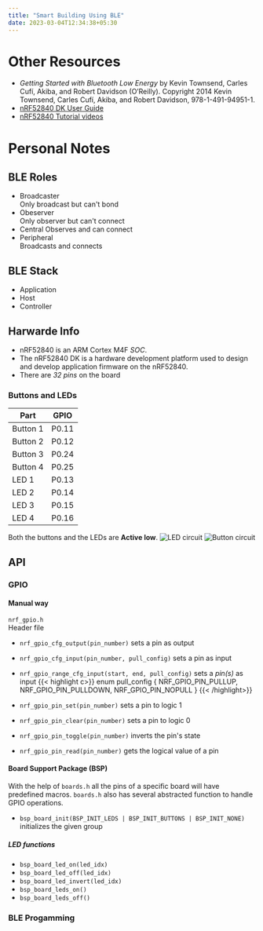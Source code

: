 ```yaml
---
title: "Smart Building Using BLE"
date: 2023-03-04T12:34:38+05:30
---
```


# Other Resources

- _Getting Started with Bluetooth Low Energy_ by Kevin Townsend, Carles Cufí, Akiba, and Robert Davidson
(O’Reilly). Copyright 2014 Kevin Townsend, Carles Cufí, Akiba, and Robert
Davidson, 978-1-491-94951-1.
- [nRF52840 DK User Guide](https://infocenter.nordicsemi.com/pdf/nRF52840_DK_User_Guide_v1.2.pdf)
- [nRF52840 Tutorial videos](https://youtube.com/playlist?list=PLiKJljyEUlZj4z8RqJKTaoMpSqjLdBGO4)

# Personal Notes

## BLE Roles

- Broadcaster  
Only broadcast but can't bond
- Obeserver  
Only observer but can't connect
- Central 
Observes and can connect
- Peripheral  
Broadcasts and connects

## BLE Stack
- Application
- Host
- Controller

## Harwarde Info
- nRF52840 is an ARM Cortex M4F _SOC_.
- The nRF52840 DK is a hardware development platform used to design and develop
  application firmware on the nRF52840.
- There are *32 pins* on the board
### Buttons and LEDs

| Part     | GPIO  |
|----------|-------|
| Button 1 | P0.11 |
| Button 2 | P0.12 |
| Button 3 | P0.24 |
| Button 4 | P0.25 |
| LED 1    | P0.13 |
| LED 2    | P0.14 |
| LED 3    | P0.15 |
| LED 4    | P0.16 |

Both the buttons and the LEDs are **Active low**.
![LED circuit](/led_pin.png)
![Button circuit](/button_pin.png)

## API

### GPIO

#### Manual way
`nrf_gpio.h`  
Header file

- `nrf_gpio_cfg_output(pin_number)`  sets a pin as output
- `nrf_gpio_cfg_input(pin_number, pull_config)` sets a pin as input
- `nrf_gpio_range_cfg_input(start, end, pull_config)` sets a _pin(s)_ as input
{{< highlight c>}}
enum pull_config {
        NRF_GPIO_PIN_PULLUP,
        NRF_GPIO_PIN_PULLDOWN,
        NRF_GPIO_PIN_NOPULL
}
{{< /highlight>}}

- `nrf_gpio_pin_set(pin_number)`  sets a pin to logic 1
- `nrf_gpio_pin_clear(pin_number)`  sets a pin to logic 0
- `nrf_gpio_pin_toggle(pin_number)`  inverts the pin's state
- `nrf_gpio_pin_read(pin_number)` gets the logical value of a pin

#### Board Support Package (BSP)

With the help of `boards.h` all the pins of a specific board will have predefined
macros. `boards.h` also has several abstracted function to handle GPIO operations.

- `bsp_board_init(BSP_INIT_LEDS | BSP_INIT_BUTTONS | BSP_INIT_NONE)` initializes
  the given group

##### LED functions
- `bsp_board_led_on(led_idx)`
- `bsp_board_led_off(led_idx)`
- `bsp_board_led_invert(led_idx)`
- `bsp_board_leds_on()`
- `bsp_board_leds_off()`

### BLE Progamming


